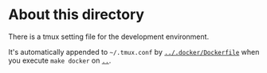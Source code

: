 # About this directory

There is a tmux setting file for the development environment.

It's automatically appended to `~/.tmux.conf` by [`../.docker/Dockerfile`](../.docker/Dockerfile) when you execute `make docker` on [`..`](..).

